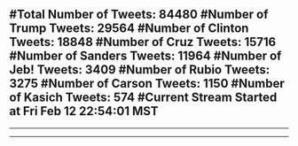 #Total Number of Tweets: 84480 
#Number of Trump Tweets: 29564
#Number of Clinton Tweets: 18848
#Number of Cruz Tweets: 15716
#Number of Sanders Tweets: 11964
#Number of Jeb! Tweets: 3409
#Number of Rubio Tweets: 3275
#Number of Carson Tweets: 1150
#Number of Kasich Tweets: 574
#Current Stream Started at Fri Feb 12 22:54:01 MST
---
---
---
